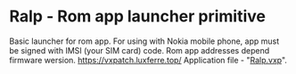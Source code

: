 # Ralp - Rom app launcher primitive
Basic launcher for rom app. For using with Nokia mobile phone, app must be signed with IMSI (your SIM card) code. Rom app addresses depend firmware wersion.
https://vxpatch.luxferre.top/
Application file - "[Ralp.vxp](https://github.com/RDZDX/ralp/blob/main/Ralp.vxp?raw=true)".
